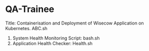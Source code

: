 # QA-Trainee
Title: Containerisation and Deployment of Wisecow Application on Kubernetes. ABC.sh
1. System Health Monitoring Script: bash.sh
2. Application Health Checker: Health.sh
